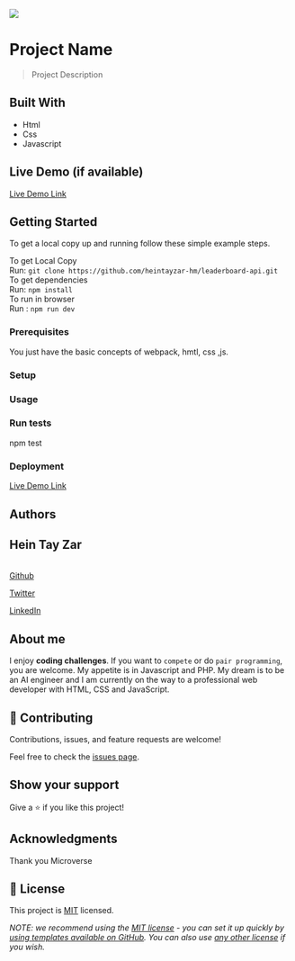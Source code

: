 ![](https://img.shields.io/badge/Microverse-blueviolet)

# Project Name

> Project Description


## Built With

- Html
- Css
- Javascript

## Live Demo (if available)

[Live Demo Link](https://heintayzar-hm.github.io/leaderboard-api/dist/)


## Getting Started
To get a local copy up and running follow these simple example steps.

To get Local Copy<br>
Run: `git clone https://github.com/heintayzar-hm/leaderboard-api.git`
<br>
To get dependencies <br>
Run: `npm install`
<br>
To run in browser<br>
Run : `npm run dev`
### Prerequisites
You just have the basic concepts of webpack, hmtl, css ,js.
### Setup
### Usage

### Run tests
npm test
### Deployment
[Live Demo Link](https://heintayzar-hm.github.io/leaderboard-api/dist/)


## Authors
<h2>Hein Tay Zar</h2>
<br>
<a href="https://github.com/heintayzar-hm/">Github</a>

<a href="https://twitter.com/heintayzarhm">Twitter</a>

<a href="https://www.linkedin.com/in/hein-tay-zar/">LinkedIn</a>

## About me

I enjoy <b>coding challenges</b>. If you want to `compete` or do `pair programming`, you are welcome. My appetite is in Javascript and PHP. My dream is to be an AI engineer and I am currently on the way to a professional web developer with HTML, CSS and JavaScript.
## 🤝 Contributing

Contributions, issues, and feature requests are welcome!

Feel free to check the [issues page](../../issues/).

## Show your support

Give a ⭐️ if you like this project!

## Acknowledgments

Thank you Microverse

## 📝 License

This project is [MIT](./LICENSE) licensed.

_NOTE: we recommend using the [MIT license](https://choosealicense.com/licenses/mit/) - you can set it up quickly by [using templates available on GitHub](https://docs.github.com/en/communities/setting-up-your-project-for-healthy-contributions/adding-a-license-to-a-repository). You can also use [any other license](https://choosealicense.com/licenses/) if you wish._
